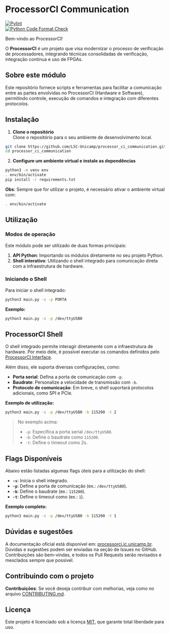 # ProcessorCI Communication

[![Pylint](https://github.com/LSC-Unicamp/processor_ci_communication/actions/workflows/pylint.yml/badge.svg)](https://github.com/LSC-Unicamp/processor_ci_communication/actions/workflows/pylint.yml)  
[![Python Code Format Check](https://github.com/LSC-Unicamp/processor_ci_communication/actions/workflows/blue.yml/badge.svg)](https://github.com/LSC-Unicamp/processor_ci_communication/actions/workflows/blue.yml)  

Bem-vindo ao ProcessorCI!

O **ProcessorCI** é um projeto que visa modernizar o processo de verificação de processadores, integrando técnicas consolidadas de verificação, integração contínua e uso de FPGAs.

## Sobre este módulo

Este repositório fornece scripts e ferramentas para facilitar a comunicação entre as partes envolvidas no ProcessorCI (Hardware e Software), permitindo controle, execução de comandos e integração com diferentes protocolos.

## Instalação

1. **Clone o repositório**  
Clone o repositório para o seu ambiente de desenvolvimento local.

```bash
git clone https://github.com/LSC-Unicamp/processor_ci_communication.git  
cd processor_ci_communication  
```

2. **Configure um ambiente virtual e instale as dependências**  

```bash
python3 -m venv env
. env/bin/activate
pip install -r requirements.txt
```

**Obs**: Sempre que for utilizar o projeto, é necessário ativar o ambiente virtual com:

```bash
. env/bin/activate
```

## Utilização

### Modos de operação  

Este módulo pode ser utilizado de duas formas principais:  

1. **API Python**: Importando os módulos diretamente no seu projeto Python.  
2. **Shell interativo**: Utilizando o shell integrado para comunicação direta com a infraestrutura de hardware.  

### Iniciando o Shell  

Para iniciar o shell integrado:  

```bash
python3 main.py -s -p PORTA
```

**Exemplo:**  

```bash
python3 main.py -s -p /dev/ttyUSB0
```

## ProcessorCI Shell  

O shell integrado permite interagir diretamente com a infraestrutura de hardware. Por meio dele, é possível executar os comandos definidos pelo [ProcessorCI Interface](https://lsc-unicamp.github.io/processor-ci-controller/instructions/).  

Além disso, ele suporta diversas configurações, como:  

- **Porta serial**: Defina a porta de comunicação com `-p`.  
- **Baudrate**: Personalize a velocidade de transmissão com `-b`.  
- **Protocolo de comunicação**: Em breve, o shell suportará protocolos adicionais, como SPI e PCIe.  

**Exemplo de utilização:**  

```bash
python3 main.py -s -p /dev/ttyUSB0 -b 115200 -t 2
```

> No exemplo acima:
> - `-p`: Especifica a porta serial `/dev/ttyUSB0`.
> - `-b`: Define o baudrate como `115200`.
> - `-t`: Define o timeout como 2s.

## Flags Disponíveis  

Abaixo estão listadas algumas flags úteis para a utilização do shell:  

- **`-s`**: Inicia o shell integrado.  
- **`-p`**: Define a porta de comunicação (ex.: `/dev/ttyUSB0`).  
- **`-b`**: Define o baudrate (ex.: `115200`).  
- **`-t`**: Define o timeout como (ex.: `1`).  

**Exemplo completo:**  

```bash
python3 main.py -s -p /dev/ttyUSB0 -b 115200 -t 1
```

## Dúvidas e sugestões  

A documentação oficial está disponível em: [processorci.ic.unicamp.br](https://processorci.ic.unicamp.br/).  
Dúvidas e sugestões podem ser enviadas na seção de Issues no GitHub. Contribuições são bem-vindas, e todos os Pull Requests serão revisados e mesclados sempre que possível.  

## Contribuindo com o projeto  

**Contribuições**: Se você deseja contribuir com melhorias, veja como no arquivo [CONTRIBUTING.md](./CONTRIBUTING.md).  

## Licença  

Este projeto é licenciado sob a licença [MIT](./LICENSE), que garante total liberdade para uso.
